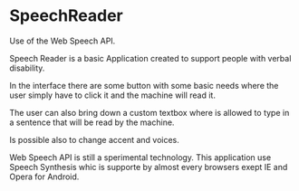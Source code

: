 # SpeechReader

Use of the Web Speech API.

Speech Reader is a basic Application created to support people with verbal disability.

In the interface there are some button with some basic needs where the user simply have to click it and the machine will read it.

The user can also bring down a custom textbox where is allowed to type in a sentence that will be read by the machine.

Is possible also to change accent and voices.

Web Speech API is still a sperimental technology. This application use Speech Synthesis whic is supporte by almost every browsers exept IE and Opera for Android.
